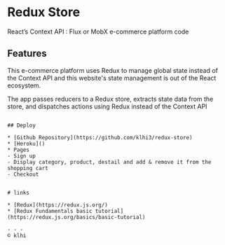 # Redux Store

React’s Context API : Flux or MobX
e-commerce platform code

## Features

This e-commerce platform uses Redux to manage global state instead of the Context API and this website's state management is out of the React ecosystem.

The app passes reducers to a Redux store, extracts state data from the store, and  dispatches actions using Redux instead of the Context API

```

## Deploy

* [Github Repository](https://github.com/klhi3/redux-store)
* [Heroku]()
* Pages
- Sign up 
- Display category, product, destail and add & remove it from the shopping cart
- Checkout


# links

* [Redux](https://redux.js.org/)
* [Redux Fundamentals basic tutorial](https://redux.js.org/basics/basic-tutorial)

- - -
© klhi
